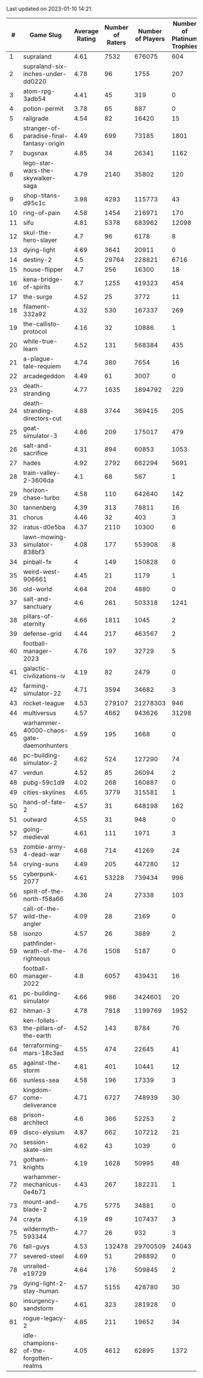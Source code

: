 Last updated on 2023-01-10 14:21.


|#|Game Slug|Average Rating|Number of Raters|Number of Players|Number of Platinum Trophies|Max Rarity (%)|
|---|---|---|---|---|---|---|
|1|supraland|4.61|7532|676075|604|99|
|2|supraland-six-inches-under-dd0220|4.78|96|1755|207|99|
|3|atom-rpg-3adb54|4.41|45|319|0|98|
|4|potion-permit|3.78|65|887|0|98|
|5|railgrade|4.54|82|16420|15|98|
|6|stranger-of-paradise-final-fantasy-origin|4.49|699|73185|1801|98|
|7|bugsnax|4.85|34|26341|1162|97|
|8|lego-star-wars-the-skywalker-saga|4.79|2140|35802|120|97|
|9|shop-titans-d95c1c|3.98|4293|115773|43|97|
|10|ring-of-pain|4.58|1454|216971|170|96|
|11|sifu|4.81|5378|683962|12098|96|
|12|skul-the-hero-slayer|4.7|96|6178|8|96|
|13|dying-light|4.69|3641|20911|0|95|
|14|destiny-2|4.5|29764|228821|6716|94|
|15|house-flipper|4.7|256|16300|18|94|
|16|kena-bridge-of-spirits|4.7|1255|419323|454|94|
|17|the-surge|4.52|25|3772|11|94|
|18|filament-332a92|4.32|530|167337|269|93|
|19|the-callisto-protocol|4.16|32|10886|1|93|
|20|while-true-learn|4.52|131|568384|435|93|
|21|a-plague-tale-requiem|4.74|380|7654|16|91|
|22|arcadegeddon|4.49|61|3007|0|91|
|23|death-stranding|4.77|1635|1894792|229|91|
|24|death-stranding-directors-cut|4.88|3744|369415|205|91|
|25|goat-simulator-3|4.86|209|175017|479|91|
|26|salt-and-sacrifice|4.31|894|60853|1053|91|
|27|hades|4.92|2792|662294|5691|89|
|28|train-valley-2-3606da|4.1|68|567|1|89|
|29|horizon-chase-turbo|4.58|110|642640|142|88|
|30|tannenberg|4.39|313|78811|16|88|
|31|chorus|4.46|32|403|3|86|
|32|iratus-d0e5ba|4.37|2110|10300|6|85|
|33|lawn-mowing-simulator-838bf3|4.08|177|553908|8|85|
|34|pinball-fx|4|149|150828|0|85|
|35|weird-west-906661|4.45|21|1179|1|85|
|36|old-world|4.64|204|4880|0|83|
|37|salt-and-sanctuary|4.6|261|503318|1241|83|
|38|pillars-of-eternity|4.66|1811|1045|2|81|
|39|defense-grid|4.44|217|463567|2|80|
|40|football-manager-2023|4.76|197|32729|5|80|
|41|galactic-civilizations-iv|4.19|82|2479|0|79|
|42|farming-simulator-22|4.71|3594|34682|3|77|
|43|rocket-league|4.53|279107|21278303|946|77|
|44|multiversus|4.57|4662|943626|31298|76|
|45|warhammer-40000-chaos-gate-daemonhunters|4.59|195|1668|0|76|
|46|pc-building-simulator-2|4.62|524|127290|74|75|
|47|verdun|4.52|85|26094|2|75|
|48|pubg-59c1d9|4.02|268|160887|0|73|
|49|cities-skylines|4.65|3779|315581|1|72|
|50|hand-of-fate-2|4.57|31|648198|162|72|
|51|outward|4.55|31|948|0|72|
|52|going-medieval|4.61|111|1971|3|67|
|53|zombie-army-4-dead-war|4.68|714|41269|24|67|
|54|crying-suns|4.49|205|447280|12|66|
|55|cyberpunk-2077|4.61|53228|739434|996|65|
|56|spirit-of-the-north-f58a66|4.36|24|27338|103|65|
|57|call-of-the-wild-the-angler|4.09|28|2169|0|60|
|58|isonzo|4.57|26|3889|2|58|
|59|pathfinder-wrath-of-the-righteous|4.76|1508|5187|0|50|
|60|football-manager-2022|4.8|6057|439431|16|49|
|61|pc-building-simulator|4.66|986|3424601|20|48|
|62|hitman-3|4.78|7818|1199769|1952|47|
|63|ken-follets-the-pillars-of-the-earth|4.52|143|8784|76|45|
|64|terraforming-mars-18c3ad|4.55|474|22645|41|45|
|65|against-the-storm|4.81|401|10441|12|36|
|66|sunless-sea|4.58|196|17339|3|36|
|67|kingdom-come-deliverance|4.71|6727|748939|30|30|
|68|prison-architect|4.6|366|52253|2|30|
|69|disco-elysium|4.87|662|107212|21|28|
|70|session-skate-sim|4.62|43|1039|0|27|
|71|gotham-knights|4.19|1628|50995|48|25|
|72|warhammer-mechanicus-0e4b71|4.43|267|182231|1|25|
|73|mount-and-blade-2|4.75|5775|34881|0|24|
|74|crayta|4.19|49|107437|3|23|
|75|wildermyth-593344|4.77|26|932|3|16|
|76|fall-guys|4.53|132478|29700509|24043|9|
|77|severed-steel|4.69|51|298892|0|8|
|78|unrailed-e19729|4.64|176|509845|2|8|
|79|dying-light-2-stay-human|4.57|5155|428780|30|6|
|80|insurgency-sandstorm|4.61|323|281928|0|6|
|81|rogue-legacy-2|4.85|211|19652|34|3|
|82|idle-champions-of-the-forgotten-realms|4.05|4612|62895|1372|2|
